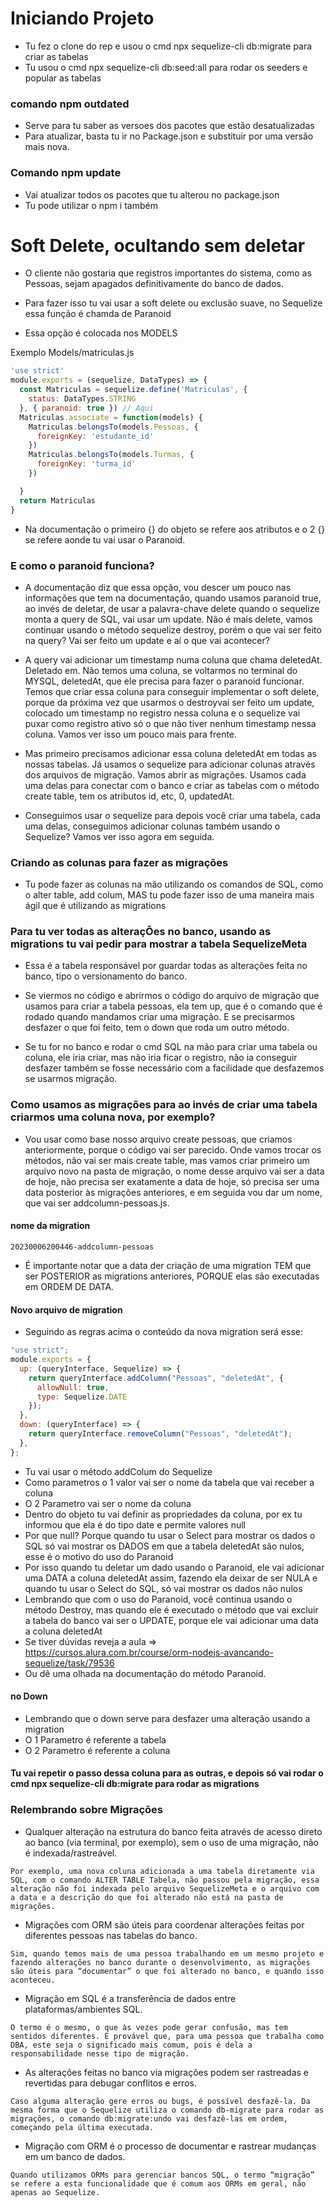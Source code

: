 # Iniciando Projeto

- Tu fez o clone do rep e usou o cmd npx sequelize-cli db:migrate para criar as tabelas
- Tu usou o cmd npx sequelize-cli db:seed:all para rodar os seeders e popular as tabelas

### comando npm outdated
- Serve para tu saber as versoes dos pacotes que estão desatualizadas
- Para atualizar, basta tu ir no Package.json e substituir por uma versão mais nova.

### Comando npm update
- Vai atualizar todos os pacotes que tu alterou no package.json
- Tu pode utilizar o npm i também


# Soft Delete, ocultando sem deletar

- O cliente não gostaria que registros importantes do sistema, como as Pessoas, sejam apagados definitivamente do banco de dados.

- Para fazer isso tu vai usar a soft delete ou exclusão suave, no Sequelize essa função é chamda de Paranoid

- Essa opção é colocada nos MODELS

Exemplo
Models/matriculas.js
```js
'use strict'
module.exports = (sequelize, DataTypes) => {
  const Matriculas = sequelize.define('Matriculas', {
    status: DataTypes.STRING
  }, { paranoid: true }) // Aqui
  Matriculas.associate = function(models) {
    Matriculas.belongsTo(models.Pessoas, {
      foreignKey: 'estudante_id'
    })
    Matriculas.belongsTo(models.Turmas, {
      foreignKey: 'turma_id'
    })

  }
  return Matriculas
}
```

- Na documentação o primeiro {} do objeto se refere aos atributos e o 2 {} se refere aonde tu vai usar o Paranoid.

### E como o paranoid funciona?

- A documentação diz que essa opção, vou descer um pouco nas informações que tem na documentação, quando usamos paranoid true, ao invés de deletar, de usar a palavra-chave delete quando o sequelize monta a query de SQL, vai usar um update. Não é mais delete, vamos continuar usando o método sequelize destroy, porém o que vai ser feito na query? Vai ser feito um update e aí o que vai acontecer?

- A query vai adicionar um timestamp numa coluna que chama deletedAt. Deletado em. Não temos uma coluna, se voltarmos no terminal do MYSQL, deletedAt, que ele precisa para fazer o paranoid funcionar. Temos que criar essa coluna para conseguir implementar o soft delete, porque da próxima vez que usarmos o destroyvai ser feito um update, colocado um timestamp no registro nessa coluna e o sequelize vai puxar como registro ativo só o que não tiver nenhum timestamp nessa coluna. Vamos ver isso um pouco mais para frente.

- Mas primeiro precisamos adicionar essa coluna deletedAt em todas as nossas tabelas. Já usamos o sequelize para adicionar colunas através dos arquivos de migração. Vamos abrir as migrações. Usamos cada uma delas para conectar com o banco e criar as tabelas com o método create table, tem os atributos id, etc, 0, updatedAt.

- Conseguimos usar o sequelize para depois você criar uma tabela, cada uma delas, conseguimos adicionar colunas também usando o Sequelize? Vamos ver isso agora em seguida.

### Criando as colunas para fazer as migrações

- Tu pode fazer as colunas na mão utilizando os comandos de SQL, como o alter table, add colum, MAS tu pode fazer isso de uma maneira mais ágil que é utilizando as migrations

### Para tu ver todas as alteraçÕes no banco, usando as migrations tu vai pedir para mostrar a tabela SequelizeMeta

- Essa é a tabela responsável por guardar todas as alterações feita no banco, tipo o versionamento do banco.

- Se viermos no código e abrirmos o código do arquivo de migração que usamos para criar a tabela pessoas, ela tem up, que é o comando que é rodado quando mandamos criar uma migração. E se precisarmos desfazer o que foi feito, tem o down que roda um outro método.

- Se tu for no banco e rodar o cmd SQL na mão para criar uma tabela ou coluna, ele iria criar, mas não iria ficar o registro, não ia conseguir desfazer também se fosse necessário com a facilidade que desfazemos se usarmos migração.

###  Como usamos as migrações para ao invés de criar uma tabela criarmos uma coluna nova, por exemplo?

- Vou usar como base nosso arquivo create pessoas, que criamos anteriormente, porque o código vai ser parecido. Onde vamos trocar os métodos, não vai ser mais create table, mas vamos criar primeiro um arquivo novo na pasta de migração, o nome desse arquivo vai ser a data de hoje, não precisa ser exatamente a data de hoje, só precisa ser uma data posterior às migrações anteriores, e em seguida vou dar um nome, que vai ser addcolumn-pessoas.js.

#### nome da migration
```
20230006200446-addcolumn-pessoas
```

- É importante notar que a data der criação de uma migration TEM que ser POSTERIOR as migrations anteriores, PORQUE elas são executadas em ORDEM DE DATA.

#### Novo arquivo de migration

- Seguindo as regras acima o conteúdo da nova migration será esse:

```js
"use strict";
module.exports = {
  up: (queryInterface, Sequelize) => {
    return queryInterface.addColumn("Pessoas", "deletedAt", {
      allowNull: true,
      type: Sequelize.DATE
    });
  },
  down: (queryInterface) => {
    return queryInterface.removeColumn("Pessoas", "deletedAt");
  },
};

```
- Tu vai usar o método addColum do Sequelize
- Como parametros o 1 valor vai ser o nome da tabela que vai receber a coluna
- O 2 Parametro vai ser o nome da coluna
- Dentro do objeto tu vai definir as propriedades da coluna, por ex tu informou que ela é do tipo date e permite valores null
- Por que null? Porque quando tu usar o Select para mostrar os dados o SQL só vai mostrar os DADOS em que a tabela deletedAt são nulos, esse é o motivo do uso do Paranoid
- Por isso quando tu deletar um dado usando o Paranoid, ele vai adicionar uma DATA a coluna deletedAt assim, fazendo ela deixar de ser NULA e quando tu usar o Select do SQL, só vai mostrar os dados não nulos
- Lembrando que com o uso do Paranoid, você continua usando o método Destroy, mas quando ele é executado o método que vai excluir a tabela do banco vai ser o UPDATE, porque ele vai adicionar uma data a coluna deletedAt
- Se tiver dúvidas reveja a aula => https://cursos.alura.com.br/course/orm-nodejs-avancando-sequelize/task/79536
- Ou dê uma olhada na documentação do método Paranoid.
#### no Down
- Lembrando que o down serve para desfazer uma alteração usando a migration
- O 1 Parametro é referente a tabela
- O 2 Parametro é referente a coluna

#### Tu vai repetir o passo dessa coluna para as outras, e depois só vai rodar o cmd npx sequelize-cli db:migrate para rodar as migrations

### Relembrando sobre Migrações

- Qualquer alteração na estrutura do banco feita através de acesso direto ao banco (via terminal, por exemplo), sem o uso de uma migração, não é indexada/rastreável.
```
Por exemplo, uma nova coluna adicionada a uma tabela diretamente via SQL, com o comando ALTER TABLE Tabela, não passou pela migração, essa alteração não foi indexada pelo arquivo SequelizeMeta e o arquivo com a data e a descrição do que foi alterado não está na pasta de migrações.
```

- Migrações com ORM são úteis para coordenar alterações feitas por diferentes pessoas nas tabelas do banco.
```
Sim, quando temos mais de uma pessoa trabalhando em um mesmo projeto e fazendo alterações no banco durante o desenvolvimento, as migrações são úteis para “documentar” o que foi alterado no banco, e quando isso aconteceu.
```

- Migração em SQL é a transferência de dados entre plataformas/ambientes SQL.
```
O termo é o mesmo, o que às vezes pode gerar confusão, mas tem sentidos diferentes. É provável que, para uma pessoa que trabalha como DBA, este seja o significado mais comum, pois é dela a responsabilidade nesse tipo de migração.
```

- As alterações feitas no banco via migrações podem ser rastreadas e revertidas para debugar conflitos e erros.
```
Caso alguma alteração gere erros ou bugs, é possível desfazê-la. Da mesma forma que o Sequelize utiliza o comando db-migrate para rodar as migrações, o comando db:migrate:undo vai desfazê-las em ordem, começando pela última executada.
```

- Migração com ORM é o processo de documentar e rastrear mudanças em um banco de dados.
```
Quando utilizamos ORMs para gerenciar bancos SQL, o termo “migração” se refere a esta funcionalidade que é comum aos ORMs em geral, não apenas ao Sequelize.
```



